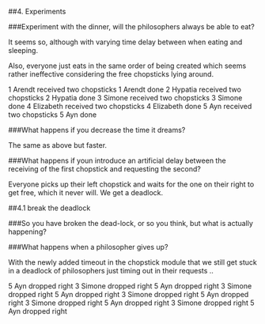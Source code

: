 ##4. Experiments

###Experiment with the dinner, will the philosophers always be able to eat?

It seems so, although with varying time delay between when eating and sleeping. 

Also, everyone just eats in the same order of being created which seems rather ineffective considering the free chopsticks lying around.

1 Arendt received two chopsticks
1 Arendt done
2 Hypatia received two chopsticks
2 Hypatia done
3 Simone received two chopsticks
3 Simone done
4 Elizabeth received two chopsticks
4 Elizabeth done
5 Ayn received two chopsticks
5 Ayn done


###What happens if you decrease the time it dreams?

The same as above but faster.

###What happens if youn introduce an artificial delay between the receiving of the first chopstick and requesting the second?

Everyone picks up their left chopstick and waits for the one on their right to get free, which it never will. We get a deadlock.


##4.1 break the deadlock

###So you have broken the dead-lock, or so you think, but what is actually happening?

###What happens when a philosopher gives up?

With the newly added timeout in the chopstick module that we still get stuck in a deadlock of philosophers just timing out in their requests ..

5 Ayn dropped right
3 Simone dropped right
5 Ayn dropped right
3 Simone dropped right
5 Ayn dropped right
3 Simone dropped right
5 Ayn dropped right
3 Simone dropped right
5 Ayn dropped right
3 Simone dropped right
5 Ayn dropped right





